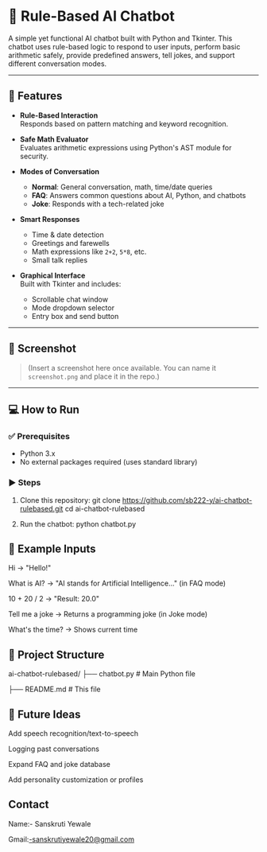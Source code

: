 # 🤖 Rule-Based AI Chatbot

A simple yet functional AI chatbot built with Python and Tkinter. This chatbot uses rule-based logic to respond to user inputs, perform basic arithmetic safely, provide predefined answers, tell jokes, and support different conversation modes.

---

## 🧠 Features

- **Rule-Based Interaction**  
  Responds based on pattern matching and keyword recognition.
  
- **Safe Math Evaluator**  
  Evaluates arithmetic expressions using Python's AST module for security.

- **Modes of Conversation**  
  - **Normal**: General conversation, math, time/date queries  
  - **FAQ**: Answers common questions about AI, Python, and chatbots  
  - **Joke**: Responds with a tech-related joke

- **Smart Responses**  
  - Time & date detection  
  - Greetings and farewells  
  - Math expressions like `2+2`, `5*8`, etc.  
  - Small talk replies

- **Graphical Interface**  
  Built with Tkinter and includes:
  - Scrollable chat window
  - Mode dropdown selector
  - Entry box and send button

---

## 📸 Screenshot

> (Insert a screenshot here once available. You can name it `screenshot.png` and place it in the repo.)

---

## 💻 How to Run

### ✅ Prerequisites

- Python 3.x
- No external packages required (uses standard library)

### ▶️ Steps

1. Clone this repository:
   git clone https://github.com/sb222-y/ai-chatbot-rulebased.git
   cd ai-chatbot-rulebased

2. Run the chatbot:
    python chatbot.py

## 🧪 Example Inputs

Hi → "Hello!"

What is AI? → "AI stands for Artificial Intelligence..." (in FAQ mode)

10 + 20 / 2 → "Result: 20.0"

Tell me a joke → Returns a programming joke (in Joke mode)

What's the time? → Shows current time

## 📁 Project Structure

ai-chatbot-rulebased/
├── chatbot.py         # Main Python file

├── README.md          # This file

## 📌 Future Ideas

Add speech recognition/text-to-speech

Logging past conversations

Expand FAQ and joke database

Add personality customization or profiles

## Contact

Name:- Sanskruti Yewale

Gmail:-sanskrutiyewale20@gmail.com

